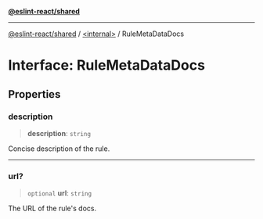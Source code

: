 [**@eslint-react/shared**](../../README.md)

***

[@eslint-react/shared](../../README.md) / [\<internal\>](../README.md) / RuleMetaDataDocs

# Interface: RuleMetaDataDocs

## Properties

### description

> **description**: `string`

Concise description of the rule.

***

### url?

> `optional` **url**: `string`

The URL of the rule's docs.
